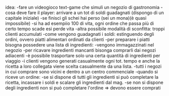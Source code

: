 idea:
  -fare un videogioco text-game che simuli un negozio di gastronomia
  -cosa deve fare il player: arrivare a un tot di soldi guadagnati (dispongo di un capitale iniziale)
  -se finisci gli schei hai perso (sei un mona)(è quasi impossibile)
  -si ha ad esempiio 100 di vita, ogni ordine che passa più di certo tempo scade esi perde vita
  -altra possibile modalità di sconfitta: troppi clienti accumulati 
  -come vengono guadagnati i soldi: estinguendo degli ordini, ovvero piatti alimentari ordinati da clienti
  -per preparare i piatti bisogna possedere una lista di ingredienti:
      -vengono immagazzinati nel negozio
      -per ricavare ingredienti mancanti bisonga comprarli dai negozi adiacenti
      -è possibile trasportare solo una certa quantità di ingredienti per viaggio
  -i clienti vengono generati casualmente ogni tot. tempo e anche la ricetta a loro collegata viene scelta casualmente da una       lista.
  -tutti i negozi in cui comprare sono vicini e dentro a un centro commenciale
  -quando si riceve un ordine:
      -se si dispone di tutti gli ingredienti si può completare la ricetta, incassare i soldi e scalare gli ingredienti dal mag.
      -se non si dispone degli ingredienti non si può completare l'ordine => devono essere comprati
  
